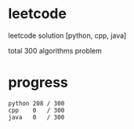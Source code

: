 # leetcode
leetcode solution [python, cpp, java]

total 300 algorithms problem
# progress	
	python 208 / 300
	cpp    0   / 300
	java   0   / 300


